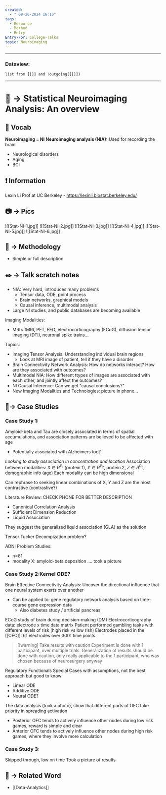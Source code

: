 ```yaml
---
created:
  - " 09-26-2024 16:10"
tags:
  - Resource
  - Method
  - Entry
Entry-For: College-Talks
topic: Neuroimaging
---
```


---
### Dataview:
```dataview
list from [[]] and !outgoing([[]])
```
---

# 📗 -> Statistical Neuroimaging Analysis: An overview
## 🎤 Vocab
**Neuroimaging = NI**
**Neuroimaging analysis (NIA):** Used for recording the brain
- Neurological disorders
- Aging
- BCI

## ❗ Information
Lexin Li
Prof at UC Berkeley - https://lexinli.biostat.berkeley.edu/

## 📷 -> Pics

![[Stat-NI-1.jpg]]
![[Stat-NI-2.jpg]]
![[Stat-NI-3.jpg]]
![[Stat-NI-4.jpg]]
![[Stat-NI-5.jpg]]
![[Stat-NI-6.jpg]]

## 📄 -> Methodology 
- Simple or full description 

## ✒️ -> Talk scratch notes
- NIA: Very hard, introduces many problems
	- Tensor data, ODE, point process
	- Brain networks, graphical models
	- Causal inference, multimodal analysis
- Large NI studies, and public databases are becoming available

Imaging Modalities:
- MRI< fMRI, PET, EEG, electrocorticography (ECoG), diffusion tensor imaging (DTI), neuronal spike trains...

Topics:
- Imaging Tensor Analysis: Understanding individual brain regions
	- Look at MRI image of patient, tell if they have a disorder
- Brain Connectivity Network Analysis: How do networks interact? How are they associated with outcomes?
- Multimodal NIA: How different ttypes of images are associated with each other, and jointly affect the outcomes?
- NI Causal Inference: Can we get "causal conclusions?"
- New Imaging Modalities and Technologies: picture in phone... 

## 🧪-> Case Studies
### Case Study 1:
Amyloid-beta and Tau are closely associated in terms of spatial accumulations, and association patterns are believed to be affected with age
- Potentially associated with Alzheimers too?

*Looking to study association in concentration and location*
Association between modalities: $X \in R^{P_1}$ (protein 1), $Y \in R^{P_2}$, protein 2, $Z \in R^{P_3}$, demographic info (age)
Each modality can be high dimensional

Can rephrase to seeking linear combinations of X, Y and Z are the most contrastive (contrastive?)

Literature Review: CHECK PHONE FOR BETTER DESCRIPTION
- Canonical Correlation Analysis
- Sufficient Dimension Reduction
- Liquid Association

They suggest the generalized liquid association (GLA) as the solution

Tensor Tucker Decompization problem?

ADNI Problem Studies:
- n=81
- modality X: amyloid-beta deposition .... 
took a picture

### Case Study 2:Kernel ODE?
Brain Effective Connectivity Analysis: Uncover the directional influence that one neural system exerts over another
- Can be applied to: gene regulatory network analysis based on time-course gene expression data
	- Also diabetes study / artificial pancreas

ECoG study of brain during decision-making (DM)
Electrocorticography data: electrode x time data matrix
Patient performed gambling tasks with different levels of risk (high risk vs low rish)
Electrodes placed in the [[OFC]]: 61 electrodes over 3001 time points

> [!warning] Take results with caution
> Experiment is done with 1 participant, over multiple trials. Generalization of results should be done with caution, only really applicable to the 1 participant, who was chosen because of neurosurgery anyway


Regulatory Functionals
Special Cases with assumptions, not the best approach but good to know
- Linear ODE
- Additive ODE
- Neural ODE? 

The data analysis (took a photo), show that different parts of OFC take priority in spreading activation
- Posterior OFC tends to actively influence other nodes during low risk games, reward is simple and clear
- Anterior OFC tends to actively influence other nodes during high risk games, where they involve more calculation

### Case Study 3:
Skipped through, low on time
Took a picture of results


## 🔗 -> Related Word
- [[Data-Analytics]]


